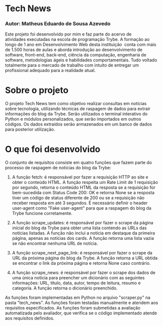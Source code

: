 # Tech News
### Autor: Matheus Eduardo de Sousa Azevedo

Este projeto foi desenvolvido por mim e faz parte do acervo de atividades executadas na escola de programação Trybe. A formação ao longo de 1 ano em Desenvolvimento Web desta instituição  conta com mais de 1.500 horas de aulas e aborda introdução ao desenvolvimento de software, front-end, back-end, ciência da computação, engenharia de software, metodologias ágeis e habilidades comportamentais. Tudo voltado totalmente para o mercado de trabalho com intuito de entregar um profissional adequado para a realidade atual. 

# Sobre o projeto

O projeto Tech News tem como objetivo realizar consultas em notícias sobre tecnologia, utilizando técnicas de raspagem de dados para extrair informações do blog da Trybe. Serão utilizados o terminal interativo do Python e módulos personalizados, que serão importados em outros códigos. Os dados extraídos serão armazenados em um banco de dados para posterior utilização.

# O que foi desenvolvido

O conjunto de requisitos consiste em quatro funções que fazem parte do processo de raspagem de notícias do blog da Trybe:

1.  A função fetch: é responsável por fazer a requisição HTTP ao site e obter o conteúdo HTML. A função respeita um Rate Limit de 1 requisição por segundo, retorna o conteúdo HTML da resposta se a requisição for bem-sucedida com Status Code 200: OK e retorna None se a resposta tiver um código de status diferente de 200 ou se a requisição não receber resposta em até 3 segundos. É necessário definir o header user-agent como "Fake user-agent" para que a raspagem do blog da Trybe funcione corretamente.
    
2.  A função scrape_updates: é responsável por fazer o scrape da página inicial do blog da Trybe para obter uma lista contendo as URLs das notícias listadas. A função não inclui a notícia em destaque da primeira página, apenas as notícias dos cards. A função retorna uma lista vazia se não encontrar nenhuma URL de notícia.
    
3.  A função scrape_next_page_link: é responsável por fazer o scrape da URL da próxima página do blog da Trybe. A função retorna a URL obtida se encontrar o link da próxima página e retorna None caso contrário.
    
4.  A função scrape_news: é responsável por fazer o scrape dos dados de uma única notícia para preencher um dicionário com as seguintes informações: URL, título, data, autor, tempo de leitura, resumo e categoria. A função retorna o dicionário preenchido.
    

As funções foram implementadas em Python no arquivo "scraper.py" na pasta "tech_news". As funções foram testadas manualmente e atendem aos requisitos especificados. As funções foram submetidas a avaliação automatizada pelo avaliador, que verifica se o código implementado atende aos requisitos definidos.
